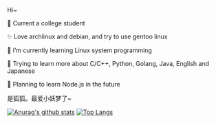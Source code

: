 Hi~

<!--
**weilinfox/weilinfox** is a ✨ _special_ ✨ repository because its `README.md` (this file) appears on your GitHub profile.

### Hi there 👋

Here are some ideas to get you started:

- 🔭 I’m currently working on ...
- 🌱 I’m currently learning ...
- 👯 I’m looking to collaborate on ...
- 🤔 I’m looking for help with ...
- 💬 Ask me about ...
- 📫 How to reach me: ...
- 😄 Pronouns: ...
- ⚡ Fun fact: ...
-->

👯 Current a college student

✨ Love archlinux and debian, and try to use gentoo linux

🌱 I’m currently learning Linux system programming

🌱 Trying to learn more about C/C++, Python, Golang, Java, English and Japanese

🌱 Planning to learn Node.js in the future

是狐狐。最爱小妖梦了~

[![Anurag's github stats](https://github-readme-stats.vercel.app/api?username=weilinfox)](https://github.com/anuraghazra/github-readme-stats) [![Top Langs](https://github-readme-stats.vercel.app/api/top-langs/?username=weilinfox&layout=compact)](https://github.com/anuraghazra/github-readme-stats)
